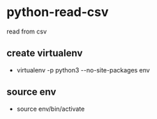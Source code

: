 # python-read-csv
read from csv

## create virtualenv
- virtualenv -p python3 --no-site-packages env

## source env
- source env/bin/activate
